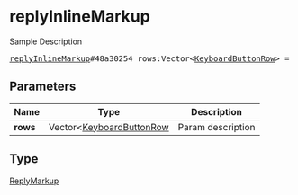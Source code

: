 # replyInlineMarkup

Sample Description

<pre>
<a href="../constructor/replyInlineMarkup.md">replyInlineMarkup</a>#48a30254 rows:Vector&lt;<a href="../type/KeyboardButtonRow.md">KeyboardButtonRow</a>&gt; = <a href="../type/ReplyMarkup.md">ReplyMarkup</a>;
</pre>

## Parameters

| Name | Type | Description |
|------|:----:|-------------|
| **rows** | Vector<[KeyboardButtonRow](../type/KeyboardButtonRow.md) | Param description |

## Type

[ReplyMarkup](../type/ReplyMarkup.md)
